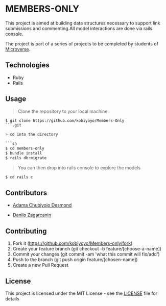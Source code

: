 # MEMBERS-ONLY

This project is aimed at building  data structures necessary to support link submissions and commenting.All model interactions are done via rails console. 

The project is part of a series of projects to be completed by students of [Microverse](https://www.microverse.org/ "The Global School for Remote Software Developers!").


## Technologies

- Ruby 
- Rails 

## Usage

> Clone the repository to your local machine

```sh
$ git clone https://github.com/kobiyoyo/Members-Only
```.git

> cd into the directory

```sh
$ cd members-only
$ bundle install
$ rails db:migrate
```

> You can then drop into rails console to explore the models

```sh
$ cd rails c
```

## Contributors

* [Adama Chubiyojo Desmond](https://github.com/kobiyoyo)

* [Danilo Zagarcanin ](https://github.com/danilozag1992)

## Contributing

1. Fork it (https://github.com/kobiyoyo/Members-only/fork)
2. Create your feature branch (git checkout -b feature/[choose-a-name])
3. Commit your changes (git commit -am 'what this commit will fix/add')
4. Push to the branch (git push origin feature/[chosen-name])
5. Create a new Pull Request

## License

This project is licensed under the MIT License - see the [LICENSE](./LICENSE) file for details
 





